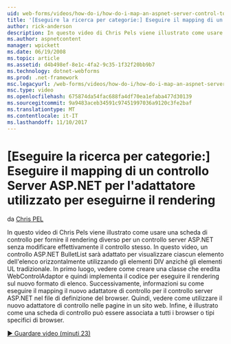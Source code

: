 ```yaml
---
uid: web-forms/videos/how-do-i/how-do-i-map-an-aspnet-server-control-to-the-adaptor-used-to-render-it
title: '[Eseguire la ricerca per categorie:] Eseguire il mapping di un controllo Server ASP.NET per l''adattatore utilizzato per eseguirne il rendering | Documenti Microsoft'
author: rick-anderson
description: In questo video di Chris Pels viene illustrato come usare una scheda di controllo per fornire il rendering diverso per un controllo server ASP.NET senza modificare effettivamente il c...
ms.author: aspnetcontent
manager: wpickett
ms.date: 06/19/2008
ms.topic: article
ms.assetid: d4b498ef-8e1c-4fa2-9c35-1f32f20bb9b7
ms.technology: dotnet-webforms
ms.prod: .net-framework
msc.legacyurl: /web-forms/videos/how-do-i/how-do-i-map-an-aspnet-server-control-to-the-adaptor-used-to-render-it
msc.type: video
ms.openlocfilehash: 675874da54fac688fa4df70ea1efaba477d30139
ms.sourcegitcommit: 9a9483aceb34591c97451997036a9120c3fe2baf
ms.translationtype: MT
ms.contentlocale: it-IT
ms.lasthandoff: 11/10/2017
---
```

<a name="how-do-i-map-an-aspnet-server-control-to-the-adaptor-used-to-render-it"></a>[Eseguire la ricerca per categorie:] Eseguire il mapping di un controllo Server ASP.NET per l'adattatore utilizzato per eseguirne il rendering
====================
da [Chris PEL](https://twitter.com/chrispels)

In questo video di Chris Pels viene illustrato come usare una scheda di controllo per fornire il rendering diverso per un controllo server ASP.NET senza modificare effettivamente il controllo stesso. In questo video, un controllo ASP.NET BulletList sarà adattato per visualizzare ciascun elemento dell'elenco orizzontalmente utilizzando gli elementi DIV anziché gli elementi UL tradizionale. In primo luogo, vedere come creare una classe che eredita WebControlAdaptor e quindi implementa il codice per eseguire il rendering sul nuovo formato di elenco. Successivamente, informazioni su come eseguire il mapping il nuovo adattatore di controllo per il controllo server ASP.NET nel file di definizione del browser. Quindi, vedere come utilizzare il nuovo adattatore di controllo nelle pagine in un sito web. Infine, è illustrato come una scheda di controllo può essere associata a tutti i browser o tipi specifici di browser.

[&#9654; Guardare video (minuti 23)](https://channel9.msdn.com/Blogs/ASP-NET-Site-Videos/how-do-i-map-an-aspnet-server-control-to-the-adaptor-used-to-render-it)
